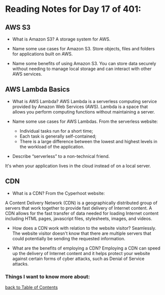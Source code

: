 # Reading Notes for Day 17 of 401:

## AWS S3

- What is Amazon S3?
A storage system for AWS.
- Name some use cases for Amazon S3.
Store objects, files and folders for applications built on AWS.

- Name some benefits of using Amazon S3.
You can store data securely without needing to manage local storage and can interact with other AWS services.

## AWS Lambda Basics

- What is AWS Lambda?
AWS Lambda is a serverless computing service provided by Amazon Web Services (AWS). Lambda is a space that allows you perform computing functions without maintaining a server.

- Name some use cases for AWS Lambdas.
From the serverless website: 

  - Individual tasks run for a short time;
  - Each task is generally self-contained;
  - There is a large difference between the lowest and highest levels in the workload of the application.

- Describe “serverless” to a non-technical friend.

It's when your application lives in the cloud instead of on a local server. 

## CDN

- What is a CDN?
From the Cyperhoot website: 
  
A Content Delivery Network (CDN) is a geographically distributed group of servers that work together to provide fast delivery of Internet content. A CDN allows for the fast transfer of data needed for loading Internet content including HTML pages, javascript files, stylesheets, images, and videos.

- How does a CDN work with relation to the website visitor?
Seamlessly. The website visitor doesn't know that there are multiple servers that could potentially be sending the requested information.

- What are the benefits of employing a CDN?
Employing a CDN can speed up the delivery of Internet content and it helps protect your website against certain forms of cyber attacks, such as Denial of Service attacks.

### Things I want to know more about:

[back to Table of Contents](./README.md)
